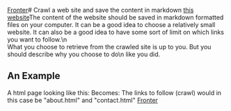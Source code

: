 [Fronter](https://fronter.com/kea/index.phtml)# Crawl a web site and save the content in markdown
[this website](https://clbokea.github.io/exam/index.html)The content of the website should be saved in markdown formatted files on your computer.
It can be a good idea to choose a relatively small website.
It can also be a good idea to have some sort of limit on which links you want to follow.\n        
What you choose to retrieve from the crawled site is up to you. But you should describe why you choose to do\n            like you did.
## An Example
A html page looking like this:
Becomes:
The links to follow (crawl) would in this case be "about.html" and "contact.html"
[Fronter](https://fronter.com/kea/index.phtml)